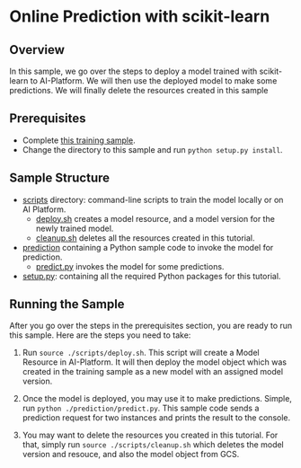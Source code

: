 # Online Prediction with scikit-learn

## Overview

In this sample, we go over the steps to deploy a model trained with scikit-learn to AI-Platform.
We will then use the deployed model to make some predictions.
We will finally delete the resources created in this sample

## Prerequisites

* Complete [this training sample](../../../../training/sklearn/structured/base).
* Change the directory to this sample and run `python setup.py install`.

## Sample Structure

* [scripts](./scripts) directory: command-line scripts to train the model locally or on AI Platform.
  * [deploy.sh](./scripts/deploy.sh) creates a model resource, and a model version for the newly trained model.
  * [cleanup.sh](./scripts/cleanup.sh) deletes all the resources created in this tutorial.
* [prediction](./prediction) containing a Python sample code to invoke the model for prediction.
  * [predict.py](./prediction/predict.py) invokes the model for some predictions.
* [setup.py](./setup.py): containing all the required Python packages for this tutorial.


## Running the Sample

After you go over the steps in the prerequisites section, you are ready to run this sample.
Here are the steps you need to take:

1. Run `source ./scripts/deploy.sh`. This script will create a Model Resource in AI-Platform.
It will then deploy the model object which was created in the training sample as a new model
with an assigned model version.

2. Once the model is deployed, you may use it to make predictions. Simple, run 
`python ./prediction/predict.py`. This sample code sends a prediction request for two 
instances and prints the result to the console.

3. You may want to delete the resources you created in this tutorial. For that, simply 
run `source ./scripts/cleanup.sh` which deletes the model version and resouce, and also
the model object from GCS.



